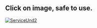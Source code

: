                      
## Click on image, safe to use.
[![ServiceUnd2](https://i.ibb.co/HhjB1MZ/sdhdgjfgj.jpg)](http://gg.gg/17obke)
